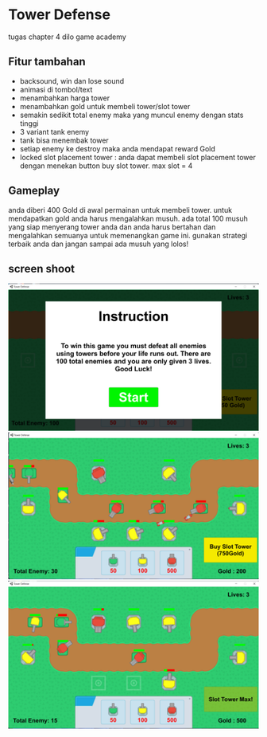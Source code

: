 # Tower Defense
tugas chapter 4 dilo game academy
 
## Fitur tambahan

- backsound, win dan lose sound
- animasi di tombol/text
- menambahkan harga tower
- menambahkan gold untuk membeli tower/slot tower
- semakin sedikit total enemy maka yang muncul enemy dengan stats tinggi
- 3 variant tank enemy
- tank bisa menembak tower
- setiap enemy ke destroy maka anda mendapat reward Gold
- locked slot placement tower : anda dapat membeli slot placement tower dengan menekan button buy slot tower. max slot = 4

## Gameplay

anda diberi 400 Gold di awal permainan untuk membeli tower. untuk mendapatkan gold anda harus mengalahkan musuh. ada total 100 musuh yang siap menyerang tower anda dan anda harus bertahan dan mengalahkan semuanya untuk memenangkan game ini. gunakan strategi terbaik anda dan jangan sampai ada musuh yang lolos!

## screen shoot
![](https://github.com/yashlan/Tower-Defense/blob/main/ss/ss1.png) <br>
![](https://github.com/yashlan/Tower-Defense/blob/main/ss/ss2.png) <br>
![](https://github.com/yashlan/Tower-Defense/blob/main/ss/ss3.png)

